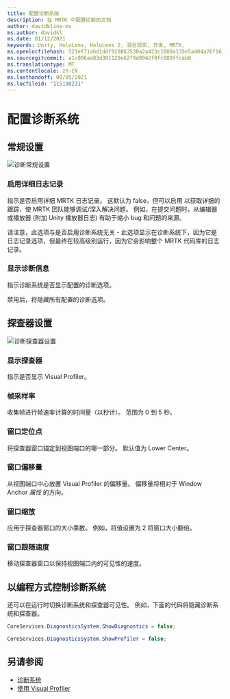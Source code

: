 ```yaml
---
title: 配置诊断系统
description: 在 MRTK 中配置诊断的文档
author: davidkline-ms
ms.author: davidkl
ms.date: 01/12/2021
keywords: Unity, HoloLens, HoloLens 2, 混合现实, 开发, MRTK,
ms.openlocfilehash: 521ef71abd1ddf920863530a2a423c1080a135e5a404a26f1611fc14f92c2796
ms.sourcegitcommit: a1c086aa83d381129e62f9d8942f0fc889ffcab0
ms.translationtype: MT
ms.contentlocale: zh-CN
ms.lasthandoff: 08/05/2021
ms.locfileid: "115198231"
---
```

# <a name="configuring-the-diagnostics-system"></a>配置诊断系统

## <a name="general-settings"></a>常规设置

![诊断常规设置](../images/diagnostics/DiagnosticsGeneralSettings.png)

### <a name="enable-verbose-logging"></a>启用详细日志记录

指示是否启用详细 MRTK 日志记录。 这默认为 false，但可以启用 以获取详细的跟踪，使 MRTK 团队能够调试/深入解决问题。 例如，在提交问题时，从编辑器或播放器 (附加 Unity 播放器日志) 有助于缩小 bug 和问题的来源。

请注意，此选项与是否启用诊断系统无关 - 此选项显示在诊断系统下，因为它是日志记录选项，但最终在较高级别运行，因为它会影响整个 MRTK 代码库的日志记录。

### <a name="show-diagnostics"></a>显示诊断信息

指示诊断系统是否显示配置的诊断选项。

禁用后，将隐藏所有配置的诊断选项。

## <a name="profiler-settings"></a>探查器设置

![诊断探查器设置](../images/diagnostics/DiagnosticsProfilerSettings.png)

### <a name="show-profiler"></a>显示探查器

指示是否显示 Visual Profiler。

### <a name="frame-sample-rate"></a>帧采样率

收集帧进行帧速率计算的时间量（以秒计）。 范围为 0 到 5 秒。

### <a name="window-anchor"></a>窗口定位点

将探查器窗口锚定到视图端口的哪一部分。 默认值为 Lower Center。

### <a name="window-offset"></a>窗口偏移量

从视图端口中心放置 Visual Profiler 的偏移量。 偏移量将相对于 Window Anchor *属性* 的方向。

### <a name="window-scale"></a>窗口缩放

应用于探查器窗口的大小乘数。 例如，将值设置为 2 将窗口大小翻倍。

### <a name="window-follow-speed"></a>窗口跟随速度

移动探查器窗口以保持视图端口内的可见性的速度。

## <a name="programmatically-controlling-the-diagnostics-system"></a>以编程方式控制诊断系统

还可以在运行时切换诊断系统和探查器可见性。 例如，下面的代码将隐藏诊断系统和探查器。

```c#
CoreServices.DiagnosticsSystem.ShowDiagnostics = false;

CoreServices.DiagnosticsSystem.ShowProfiler = false;
```

## <a name="see-also"></a>另请参阅

- [诊断系统](diagnostics-system-getting-started.md)
- [使用 Visual Profiler](using-visual-profiler.md)
